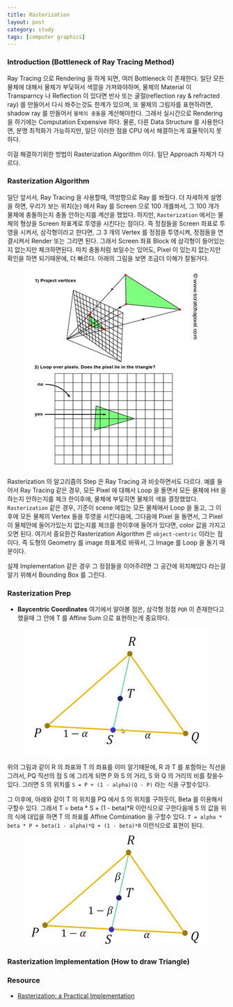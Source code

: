 ```yaml
---
title: Rasterization
layout: post
category: study
tags: [computer graphics]
---
```


### Introduction (Bottleneck of Ray Tracing Method)

Ray Tracing 으로 Rendering 을 하게 되면, 여러 Bottleneck 이 존재한다. 일단 모든 물체에 대해서 물체가 부딫혀서 색깔을 가져와야하며, 물체의 Material 이 Transparncy 나 Reflection 이 있다면 반사 또는 굴절(reflection ray & refracted ray) 를 만들어서 다시 쏴주는것도 한계가 있으며, 또 물체의 그림자를 표현하려면, shadow ray 를 만들어서 `물체의 충돌`을 계산해야한다. 그래서 실시간으로 Rendering 을 하기에는 Computation Expensive 하다. 물론, 다른 Data Structure 를 사용한다면, 분명 최적화가 가능하지만, 일단 이러한 점을 CPU 에서 해결하는게 효율적이지 못하다.

이걸 해결하기위한 방법이 Rasterization Algorithm 이다. 일단 Approach 자체가 다르다.

### Rasterization Algorithm

일단 앞서서, Ray Tracing 을 사용할때, 역방향으로 Ray 를 쏴줬다. 더 자세하게 설명을 하면, 우리가 보는 위치(눈) 에서 Ray 를 Screen 으로 100 개를쏴서, 그 100 개가 물체에 충돌하는지 충돌 안하는지를 계산을 했었다. 하지만, `Rasterization` 에서는 물체의 형상을 Screen 좌표계로 투영을 시킨다는 점이다. 즉 정점들을 Screen 좌표로 투영을 시켜서, 삼각형이라고 한다면, 그 3 개의 Vertex 를 정점을 투영시켜, 정점들을 연결시켜서 Render 또는 그리면 된다. 그래서 Screen 좌표 Block 에 삼각형이 들어있는지 없는지만 체크하면된다. 마치 충돌처럼 보일수는 있어도, Pixel 이 있는지 없는지만 확인을 하면 되기때문에, 더 빠르다. 아래의 그림을 보면 조금더 이해가 잘될거다.

<figure>
  <img src = "../../../assets/img/photo/4-28-2023/rasterization.JPG">
</figure>

Rasterization 의 알고리즘의 Step 은 Ray Tracing 과 비슷하면서도 다르다. 예를 들어서 Ray Tracing 같은 경우, 모든 Pixel 에 대해서 Loop 을 돌면서 모든 물체에 Hit 을 하는지 안하는지를 체크 한이후에, 물체에 부딫히면 물체의 색을 결정했었다. `Rasterization` 같은 경우, 기준이 scene 에있는 모든 물체에서 Loop 을 돌고, 그 이후에 모든 물체의 Vertex 들을 투영을 시킨다음에, 그다음에 Pixel 을 돌면서, 그 Pixel 이 물체안에 들어가있는지 없는지를 체크를 한이후에 들어가 있다면, color 값을 가지고 오면 된다. 여기서 중요한건 Rasterization Algorithm 은 `object-centric` 이라는 점이다. 즉 도형의 Geometry 를 image 좌표계로 바꿔서, 그 Image 를 Loop 을 돌기 때문이다. 

실제 Implementation 같은 경우 그 정점들을 이어주려면 그 공간에 위치해있다 라는걸 알기 위해서 Bounding Box 를 그린다.

### Rasterization Prep
- **Baycentric Coordinates**
여기에서 알아볼 점은, 삼각형 정점 `PQR` 이 존재한다고 했을때 그 안에 T 를 Affine Sum 으로 표현하는게 중요하다.

<figure>
  <img src = "../../../assets/img/photo/4-28-2023/baycentric.JPG">
</figure>

위의 그림과 같이 R 의 좌표와 T 의 좌표를 이미 알기때문에, R 과 T 를 포함하는 직선을 그려서, PQ 직선의 점 S 에 그리게 되면 P 와 S 의 거리, S 와 Q 의 거리의 비를 찾을수 있다. 그러면 S 의 위치를 `S = P + (1 - alpha)(Q - P)` 라는 식을 구할수있다. 

그 이후에, 아래와 같이 T 의 위치를 PQ 에서 S 의 위치를 구하듯이, Beta 를 이용해서 구할수 있다. 그래서 T = beta * S + (1 - beta)*R 이런식으로 구한다음에 S 의 값을 위의 식에 대입을 하면 T 의 좌표를 Affine Combination 을 구할수 있다. `T = alpha * beta * P + beta(1 - alpha)*Q + (1 - beta)*R` 이런식으로 표현이 된다.

<figure>
  <img src = "../../../assets/img/photo/4-28-2023/baycentric2.JPG">
</figure>

### Rasterization Implementation (How to draw Triangle)



### Resource
- [Rasterization: a Practical Implementation
](https://www.scratchapixel.com/lessons/3d-basic-rendering/rasterization-practical-implementation/overview-rasterization-algorithm.html)